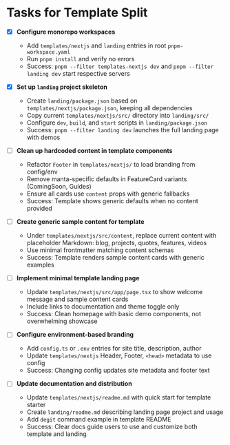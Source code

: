 # Tasks for Template Split

- [x] **Configure monorepo workspaces**
  - Add `templates/nextjs` and `landing` entries in root `pnpm-workspace.yaml`
  - Run `pnpm install` and verify no errors
  - Success: `pnpm --filter templates-nextjs dev` and `pnpm --filter landing dev` start respective servers

- [x] **Set up `landing` project skeleton**
  - Create `landing/package.json` based on `templates/nextjs/package.json`, keeping all dependencies
  - Copy current `templates/nextjs/src/` directory into `landing/src/`
  - Configure `dev`, `build`, and `start` scripts in `landing/package.json`
  - Success: `pnpm --filter landing dev` launches the full landing page with demos

- [ ] **Clean up hardcoded content in template components**
  - Refactor `Footer` in `templates/nextjs/` to load branding from config/env
  - Remove manta-specific defaults in FeatureCard variants (ComingSoon, Guides)
  - Ensure all cards use `content` props with generic fallbacks
  - Success: Template shows generic defaults when no content provided

- [ ] **Create generic sample content for template**
  - Under `templates/nextjs/src/content`, replace current content with placeholder Markdown: blog, projects, quotes, features, videos
  - Use minimal frontmatter matching content schemas
  - Success: Template renders sample content cards with generic examples

- [ ] **Implement minimal template landing page**
  - Update `templates/nextjs/src/app/page.tsx` to show welcome message and sample content cards
  - Include links to documentation and theme toggle only
  - Success: Clean homepage with basic demo components, not overwhelming showcase

- [ ] **Configure environment-based branding**
  - Add `config.ts` or `.env` entries for site title, description, author
  - Update `templates/nextjs` Header, Footer, `<head>` metadata to use config
  - Success: Changing config updates site metadata and footer text

- [ ] **Update documentation and distribution**
  - Update `templates/nextjs/readme.md` with quick start for template starter
  - Create `landing/readme.md` describing landing page project and usage
  - Add `degit` command example in template README
  - Success: Clear docs guide users to use and customize both template and landing
